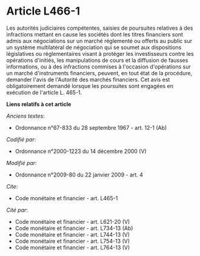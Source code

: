 # Article L466-1

Les autorités judiciaires compétentes, saisies de poursuites relatives à des infractions mettant en cause les sociétés dont
les titres financiers sont admis aux négociations sur un marché réglementé ou offerts au public sur un système multilatéral
de négociation qui se soumet aux dispositions législatives ou réglementaires visant à protéger les investisseurs contre les
opérations d'initiés, les manipulations de cours et la diffusion de fausses informations, ou à des infractions commises à
l'occasion d'opérations sur un marché d'instruments financiers, peuvent, en tout état de la procédure, demander l'avis de
l'Autorité des marchés financiers. Cet avis est obligatoirement demandé lorsque les poursuites sont engagées en exécution de
l'article L. 465-1.

**Liens relatifs à cet article**

_Anciens textes_:

  - Ordonnance n°67-833 du 28 septembre 1967 - art. 12-1 (Ab)

_Codifié par_:

  - Ordonnance n°2000-1223 du 14 décembre 2000 (V)

_Modifié par_:

  - Ordonnance n°2009-80 du 22 janvier 2009 - art. 4

_Cite_:

  - Code monétaire et financier - art. L465-1

_Cité par_:

  - Code monétaire et financier - art. L621-20 (V)
  - Code monétaire et financier - art. L734-13 (Ab)
  - Code monétaire et financier - art. L744-13 (V)
  - Code monétaire et financier - art. L754-13 (V)
  - Code monétaire et financier - art. L764-13 (V)

